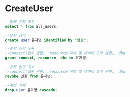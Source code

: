 CreateUser
===

```sql
--전체 유저 확인
select * from all_users;
```

```sql
--유저 생성
create user 유저명 identified by "암호";
```

```sql
--유저 권한 부여
--connect(접속 권한), resource(객체 및 데이터 조작 권한), dba
grant connect, resource, dba to 유저명;
```

```sql
--유저 권한 취소
--connect(접속 권한), resource(객체 및 데이터 조작 권한), dba
revoke 권한 from 유저명;
```

```sql
--계정 삭제
drop user 유저명 cascade;
```
